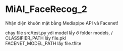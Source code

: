 # MiAI_FaceRecog_2
Nhận diện khuôn mặt bằng Mediapipe API và Facenet!

chạy file src/test.py với model lấy ở folder models, / <br>
CLASSIFIER_PATH lấy file.pkl<br>
FACENET_MODEL_PATH lấy file.tflite<br>
